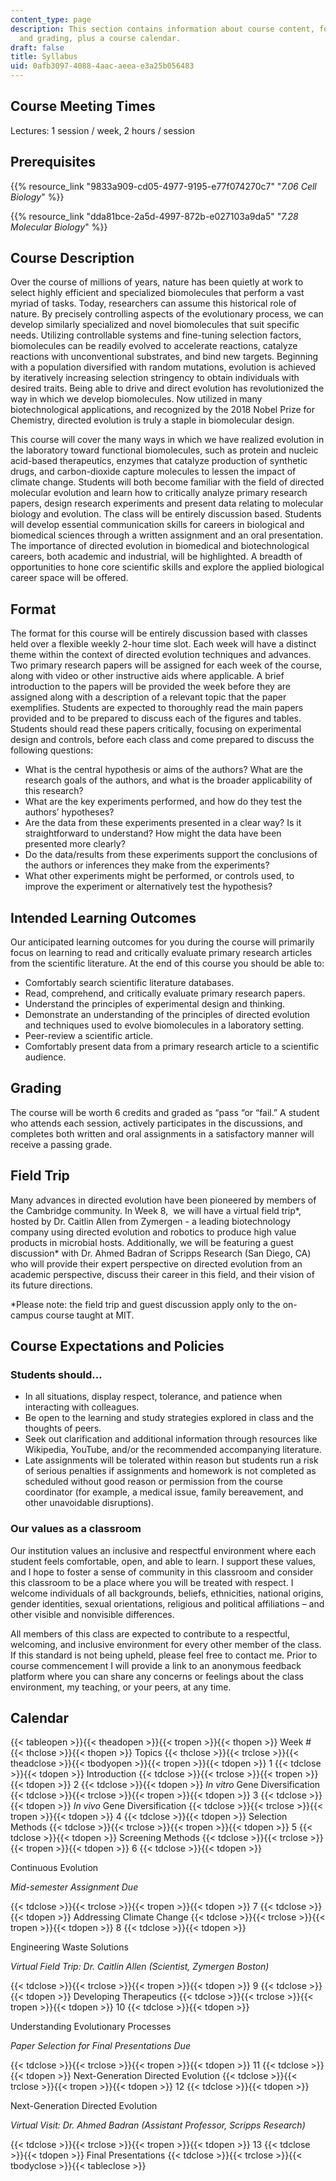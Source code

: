 ```yaml
---
content_type: page
description: This section contains information about course content, format, objectives,
  and grading, plus a course calendar.
draft: false
title: Syllabus
uid: 0afb3097-4088-4aac-aeea-e3a25b056483
---
```

## Course Meeting Times

Lectures: 1 session / week, 2 hours / session

## Prerequisites

{{% resource_link "9833a909-cd05-4977-9195-e77f074270c7" "*7.06 Cell Biology*" %}}

{{% resource_link "dda81bce-2a5d-4997-872b-e027103a9da5" "*7.28 Molecular Biology*" %}}

## Course Description

Over the course of millions of years, nature has been quietly at work to select highly efficient and specialized biomolecules that perform a vast myriad of tasks. Today, researchers can assume this historical role of nature. By precisely controlling aspects of the evolutionary process, we can develop similarly specialized and novel biomolecules that suit specific needs. Utilizing controllable systems and fine-tuning selection factors, biomolecules can be readily evolved to accelerate reactions, catalyze reactions with unconventional substrates, and bind new targets. Beginning with a population diversified with random mutations, evolution is achieved by iteratively increasing selection stringency to obtain individuals with desired traits. Being able to drive and direct evolution has revolutionized the way in which we develop biomolecules. Now utilized in many biotechnological applications, and recognized by the 2018 Nobel Prize for Chemistry, directed evolution is truly a staple in biomolecular design.

This course will cover the many ways in which we have realized evolution in the laboratory toward functional biomolecules, such as protein and nucleic acid-based therapeutics, enzymes that catalyze production of synthetic drugs, and carbon-dioxide capture molecules to lessen the impact of climate change. Students will both become familiar with the field of directed molecular evolution and learn how to critically analyze primary research papers, design research experiments and present data relating to molecular biology and evolution. The class will be entirely discussion based. Students will develop essential communication skills for careers in biological and biomedical sciences through a written assignment and an oral presentation. The importance of directed evolution in biomedical and biotechnological careers, both academic and industrial, will be highlighted. A breadth of opportunities to hone core scientific skills and explore the applied biological career space will be offered.

## Format

The format for this course will be entirely discussion based with classes held over a flexible weekly 2-hour time slot. Each week will have a distinct theme within the context of directed evolution techniques and advances. Two primary research papers will be assigned for each week of the course, along with video or other instructive aids where applicable. A brief introduction to the papers will be provided the week before they are assigned along with a description of a relevant topic that the paper exemplifies. Students are expected to thoroughly read the main papers provided and to be prepared to discuss each of the figures and tables. Students should read these papers critically, focusing on experimental design and controls, before each class and come prepared to discuss the following questions:

- What is the central hypothesis or aims of the authors? What are the research goals of the authors, and what is the broader applicability of this research?
- What are the key experiments performed, and how do they test the authors’ hypotheses?
- Are the data from these experiments presented in a clear way? Is it straightforward to understand? How might the data have been presented more clearly?
- Do the data/results from these experiments support the conclusions of the authors or inferences they make from the experiments?
- What other experiments might be performed, or controls used, to improve the experiment or alternatively test the hypothesis?

## Intended Learning Outcomes

Our anticipated learning outcomes for you during the course will primarily focus on learning to read and critically evaluate primary research articles from the scientific literature. At the end of this course you should be able to:

- Comfortably search scientific literature databases.
- Read, comprehend, and critically evaluate primary research papers.
- Understand the principles of experimental design and thinking.
- Demonstrate an understanding of the principles of directed evolution and techniques used to evolve biomolecules in a laboratory setting.
- Peer-review a scientific article.
- Comfortably present data from a primary research article to a scientific audience.

## Grading

The course will be worth 6 credits and graded as “pass “or “fail.” A student who attends each session, actively participates in the discussions, and completes both written and oral assignments in a satisfactory manner will receive a passing grade.

## Field Trip

Many advances in directed evolution have been pioneered by members of the Cambridge community. In Week 8,  we will have a virtual field trip\*, hosted by Dr. Caitlin Allen from Zymergen - a leading biotechnology company using directed evolution and robotics to produce high value products in microbial hosts. Additionally, we will be featuring a guest discussion\* with Dr. Ahmed Badran of Scripps Research (San Diego, CA) who will provide their expert perspective on directed evolution from an academic perspective, discuss their career in this field, and their vision of its future directions.

\*Please note: the field trip and guest discussion apply only to the on-campus course taught at MIT.

## Course Expectations and Policies

### Students should…

- In all situations, display respect, tolerance, and patience when interacting with colleagues.
- Be open to the learning and study strategies explored in class and the thoughts of peers.
- Seek out clarification and additional information through resources like Wikipedia, YouTube, and/or the recommended accompanying literature.
- Late assignments will be tolerated within reason but students run a risk of serious penalties if assignments and homework is not completed as scheduled without good reason or permission from the course coordinator (for example, a medical issue, family bereavement, and other unavoidable disruptions).

### Our values as a classroom

Our institution values an inclusive and respectful environment where each student feels comfortable, open, and able to learn. I support these values, and I hope to foster a sense of community in this classroom and consider this classroom to be a place where you will be treated with respect. I welcome individuals of all backgrounds, beliefs, ethnicities, national origins, gender identities, sexual orientations, religious and political affiliations – and other visible and nonvisible differences. 

All members of this class are expected to contribute to a respectful, welcoming, and inclusive environment for every other member of the class. If this standard is not being upheld, please feel free to contact me. Prior to course commencement I will provide a link to an anonymous feedback platform where you can share any concerns or feelings about the class environment, my teaching, or your peers, at any time.

## Calendar

{{< tableopen >}}{{< theadopen >}}{{< tropen >}}{{< thopen >}}
Week #
{{< thclose >}}{{< thopen >}}
Topics
{{< thclose >}}{{< trclose >}}{{< theadclose >}}{{< tbodyopen >}}{{< tropen >}}{{< tdopen >}}
1
{{< tdclose >}}{{< tdopen >}}
Introduction
{{< tdclose >}}{{< trclose >}}{{< tropen >}}{{< tdopen >}}
2
{{< tdclose >}}{{< tdopen >}}
*In vitro* Gene Diversification
{{< tdclose >}}{{< trclose >}}{{< tropen >}}{{< tdopen >}}
3
{{< tdclose >}}{{< tdopen >}}
*In vivo* Gene Diversification
{{< tdclose >}}{{< trclose >}}{{< tropen >}}{{< tdopen >}}
4
{{< tdclose >}}{{< tdopen >}}
Selection Methods
{{< tdclose >}}{{< trclose >}}{{< tropen >}}{{< tdopen >}}
5
{{< tdclose >}}{{< tdopen >}}
Screening Methods
{{< tdclose >}}{{< trclose >}}{{< tropen >}}{{< tdopen >}}
6
{{< tdclose >}}{{< tdopen >}}

Continuous Evolution

*Mid-semester Assignment Due*

{{< tdclose >}}{{< trclose >}}{{< tropen >}}{{< tdopen >}}
7
{{< tdclose >}}{{< tdopen >}}
Addressing Climate Change
{{< tdclose >}}{{< trclose >}}{{< tropen >}}{{< tdopen >}}
8
{{< tdclose >}}{{< tdopen >}}

Engineering Waste Solutions

*Virtual Field Trip: Dr. Caitlin Allen (Scientist, Zymergen Boston)*

{{< tdclose >}}{{< trclose >}}{{< tropen >}}{{< tdopen >}}
9
{{< tdclose >}}{{< tdopen >}}
Developing Therapeutics
{{< tdclose >}}{{< trclose >}}{{< tropen >}}{{< tdopen >}}
10
{{< tdclose >}}{{< tdopen >}}

Understanding Evolutionary Processes

*Paper Selection for Final Presentations Due*

{{< tdclose >}}{{< trclose >}}{{< tropen >}}{{< tdopen >}}
11
{{< tdclose >}}{{< tdopen >}}
Next-Generation Directed Evolution
{{< tdclose >}}{{< trclose >}}{{< tropen >}}{{< tdopen >}}
12
{{< tdclose >}}{{< tdopen >}}

Next-Generation Directed Evolution

*Virtual Visit: Dr. Ahmed Badran (Assistant Professor, Scripps Research)*

{{< tdclose >}}{{< trclose >}}{{< tropen >}}{{< tdopen >}}
13
{{< tdclose >}}{{< tdopen >}}
Final Presentations
{{< tdclose >}}{{< trclose >}}{{< tbodyclose >}}{{< tableclose >}}